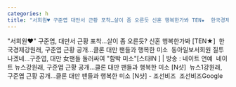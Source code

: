 ```yaml
---
categories: h
title: "서희원♥ 구준엽 대만서 근황 포착…살이 좀 오른듯 신혼 행복한가봐 TEN★  한국경제"
---
```

"서희원♥" 구준엽, 대만서 근황 포착…살이 좀 오른듯? 신혼 행복한가봐 [TEN★]&nbsp;&nbsp;한국경제강원래, 구준엽 근황 공개…클론 대만 팬들과 행복한 미소&nbsp;&nbsp;동아일보서희원 질투나겠네…구준엽, 대만 女팬들 둘러싸여 "함박 미소"[스타IN ] | 방송 : 네이트 연예&nbsp;&nbsp;네이트 뉴스강원래, 구준엽 근황 공개…클론 대만 팬들과 행복한 미소 [N샷]&nbsp;&nbsp;뉴스1강원래, 구준엽 근황 공개…클론 대만 팬들과 행복한 미소 [N샷] - 조선비즈&nbsp;&nbsp;조선비즈Google 